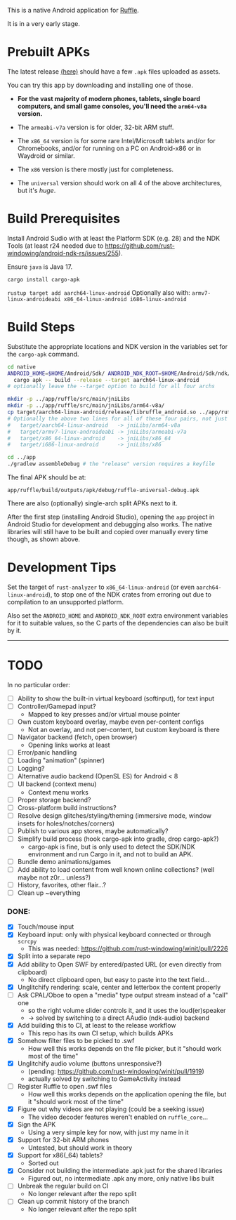 This is a native Android application for [Ruffle](https://ruffle.rs).

It is in a very early stage.

# Prebuilt APKs

The latest release [(here)](https://github.com/torokati44/ruffle-android/releases) should have a few `.apk` files uploaded as assets.

You can try this app by downloading and installing one of those.

- **For the vast majority of modern phones, tablets, single board computers, and small game consoles, you'll need the `arm64-v8a` version.**

- The `armeabi-v7a` version is for older, 32-bit ARM stuff.

- The `x86_64` version is for some rare Intel/Microsoft tablets and/or for Chromebooks, and/or for running on a PC on Android-x86 or in Waydroid or similar.

- The `x86` version is there mostly just for completeness.

- The `universal` version should work on all 4 of the above architectures, but it's _huge_.

# Build Prerequisites

Install Android Sudio with at least the Platform SDK (e.g. 28) and the NDK Tools (at least r24 needed due to https://github.com/rust-windowing/android-ndk-rs/issues/255).

Ensure `java` is Java 17.

`cargo install cargo-apk`

`rustup target add aarch64-linux-android`
Optionally also with: `armv7-linux-androideabi x86_64-linux-android i686-linux-android`

# Build Steps

Substitute the appropriate locations and NDK version in the variables set for the `cargo-apk` command.

```bash
cd native
ANDROID_HOME=$HOME/Android/Sdk/ ANDROID_NDK_ROOT=$HOME/Android/Sdk/ndk/24.0.8215888/ \
  cargo apk -- build --release --target aarch64-linux-android
# optionally leave the --target option to build for all four archs

mkdir -p ../app/ruffle/src/main/jniLibs
mkdir -p ../app/ruffle/src/main/jniLibs/arm64-v8a/
cp target/aarch64-linux-android/release/libruffle_android.so ../app/ruffle/src/main/jniLibs/arm64-v8a/
# Optionally the above two lines for all of these four pairs, not just the first:
#   target/aarch64-linux-android   -> jniLibs/arm64-v8a
#   target/armv7-linux-androideabi -> jniLibs/armeabi-v7a
#   target/x86_64-linux-android    -> jniLibs/x86_64
#   target/i686-linux-android      -> jniLibs/x86

cd ../app
./gradlew assembleDebug # the "release" version requires a keyfile
```

The final APK should be at:

`app/ruffle/build/outputs/apk/debug/ruffle-universal-debug.apk`

There are also (optionally) single-arch split APKs next to it.

After the first step (installing Android Studio), opening the `app` project in Android Studio for development and debugging also works. The native libraries will still have to be built and copied over manually every time though, as shown above.

# Development Tips

Set the target of `rust-analyzer` to `x86_64-linux-android` (or even `aarch64-linux-android`), to stop one of the NDK crates from erroring out due to compilation to an unsupported platform.

Also set the `ANDROID_HOME` and `ANDROID_NDK_ROOT` extra environment variables for it to suitable values, so the C parts of the dependencies can also be built by it.

---

# TODO

In no particular order:

- [ ] Ability to show the built-in virtual keyboard (softinput), for text input
- [ ] Controller/Gamepad input?
  - Mapped to key presses and/or virtual mouse pointer
- [ ] Own custom keyboard overlay, maybe even per-content configs
  - Not an overlay, and not per-content, but custom keyboard is there
- [ ] Navigator backend (fetch, open browser)
  - Opening links works at least
- [ ] Error/panic handling
- [ ] Loading "animation" (spinner)
- [ ] Logging?
- [ ] Alternative audio backend (OpenSL ES) for Android < 8
- [ ] UI backend (context menu)
  - Context menu works
- [ ] Proper storage backend?
- [ ] Cross-platform build instructions?
- [ ] Resolve design glitches/styling/theming (immersive mode, window insets for holes/notches/corners)
- [ ] Publish to various app stores, maybe automatically?
- [ ] Simplify build process (hook cargo-apk into gradle, drop cargo-apk?)
  - cargo-apk is fine, but is only used to detect the SDK/NDK environment and run Cargo in it, and not to build an APK.
- [ ] Bundle demo animations/games
- [ ] Add ability to load content from well known online collections? (well maybe not z0r... unless?)
- [ ] History, favorites, other flair...?
- [ ] Clean up ~everything

### DONE:

- [X] Touch/mouse input
- [X] Keyboard input: only with physical keyboard connected or through `scrcpy`
  - This was needed: https://github.com/rust-windowing/winit/pull/2226
- [X] Split into a separate repo
- [X] Add ability to Open SWF by entered/pasted URL (or even directly from clipboard)
  - No direct clipboard open, but easy to paste into the text field...
- [X] Unglitchify rendering: scale, center and letterbox the content properly
- [ ] Ask CPAL/Oboe to open a "media" type output stream instead of a "call" one
  - so the right volume slider controls it, and it uses the loud(er)speaker
  - -> solved by switching to a direct AAudio (ndk-audio) backend
- [X] Add building this to CI, at least to the release workflow
  - This repo has its own CI setup, which builds APKs
- [X] Somehow filter files to be picked to .swf
  - How well this works depends on the file picker, but it "should work most of the time"
- [X] Unglitchify audio volume (buttons unresponsive?)
  - (pending: https://github.com/rust-windowing/winit/pull/1919)
  - actually solved by switching to GameActivity instead
- [ ] Register Ruffle to open .swf files
  - How well this works depends on the application opening the file, but it "should work most of the time"
- [X] Figure out why videos are not playing (could be a seeking issue)
  - The video decoder features weren't enabled on `ruffle_core`...
- [X] Sign the APK
  - Using a very simple key for now, with just my name in it
- [X] Support for 32-bit ARM phones
  - Untested, but should work in theory
- [X] Support for x86(_64) tablets?
  - Sorted out
- [X] Consider not building the intermediate .apk just for the shared libraries
  - Figured out, no intermediate .apk any more, only native libs built
- [ ] Unbreak the regular build on CI
  - No longer relevant after the repo split
- [ ] Clean up commit history of the branch
  - No longer relevant after the repo split